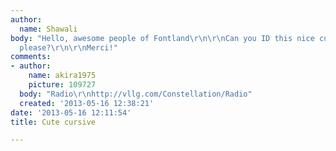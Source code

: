 ```yaml
---
author:
  name: Shawali
body: "Hello, awesome people of Fontland\r\n\r\nCan you ID this nice cursive for me
  please?\r\n\r\nMerci!"
comments:
- author:
    name: akira1975
    picture: 109727
  body: "Radio\r\nhttp://vllg.com/Constellation/Radio"
  created: '2013-05-16 12:38:21'
date: '2013-05-16 12:11:54'
title: Cute cursive

---
```

